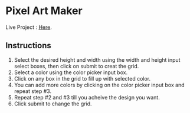 # **Pixel Art Maker**

Live Project : [Here](https://github.com/Ochowo/Udacity-Pixel-Art-Game/).

## **Instructions**
1. Select the desired height and width using the width and height input select boxes, then click on submit to creat the grid.
2. Select a color using the color picker input box.
3. Click on any box in the grid to fill up with selected color.
4. You can add more colors by clicking on the color picker input box and repeat step #3.
5. Repeat step #2 and #3 till you acheive the design you want.
5. Click submit to change the grid.



